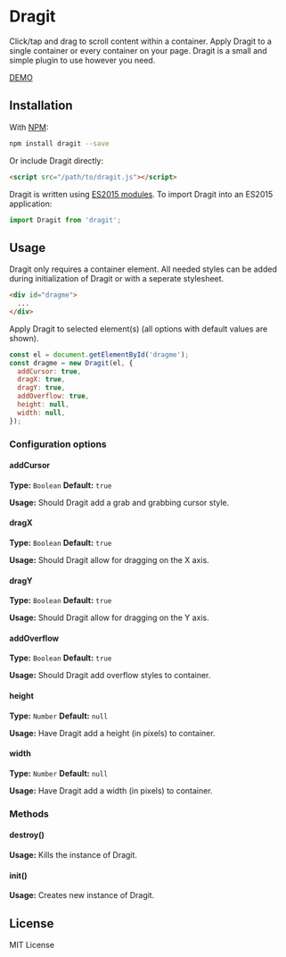 # Dragit
Click/tap and drag to scroll content within a container. Apply Dragit to a single container or every container on your page. Dragit is a small and simple plugin to use however you need.

[DEMO](https://codepen.io/azinasili/pen/bWdXGr?editors=1010)

## Installation
With [NPM](https://www.npmjs.com/package/dragit):

```bash
npm install dragit --save
```

Or include Dragit directly:

```html
<script src="/path/to/dragit.js"></script>
```

Dragit is written using [ES2015 modules](http://2ality.com/2014/09/es6-modules-final.html). To import Dragit into an ES2015 application:

```javascript
import Dragit from 'dragit';
```


## Usage
Dragit only requires a container element. All needed styles can be added during initialization of Dragit or with a seperate stylesheet.

```html
<div id="dragme">
  ...
</div>
```

Apply Dragit to selected element(s) (all options with default values are shown).

```javascript
const el = document.getElementById('dragme');
const dragme = new Dragit(el, {
  addCursor: true,
  dragX: true,
  dragY: true,
  addOverflow: true,
  height: null,
  width: null,
});
```


### Configuration options
#### addCursor
**Type:** `Boolean` **Default:** `true`

**Usage:** Should Dragit add a grab and grabbing cursor style.

#### dragX
**Type:** `Boolean` **Default:** `true`

**Usage:** Should Dragit allow for dragging on the X axis.

#### dragY
**Type:** `Boolean` **Default:** `true`

**Usage:** Should Dragit allow for dragging on the Y axis.

#### addOverflow
**Type:** `Boolean` **Default:** `true`

**Usage:** Should Dragit add overflow styles to container.

#### height
**Type:** `Number` **Default:** `null`

**Usage:** Have Dragit add a height (in pixels) to container.

#### width
**Type:** `Number` **Default:** `null`

**Usage:** Have Dragit add a width (in pixels) to container.


### Methods
#### destroy()
**Usage:** Kills the instance of Dragit.

#### init()
**Usage:** Creates new instance of Dragit.


## License
MIT License

